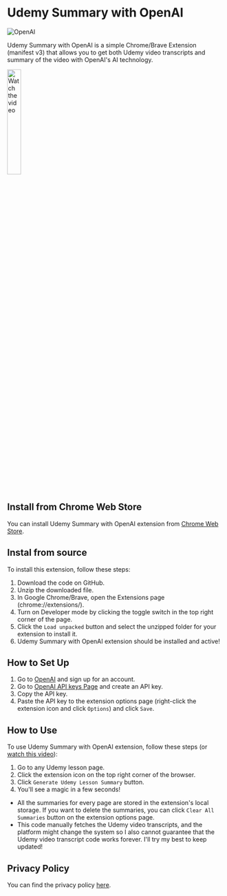 # Udemy Summary with OpenAI

![OpenAI](https://img.shields.io/twitter/url?color=%2310a37f&label=OpenAI&logo=openai&logoColor=%2310a37f&style=social&url=https%3A%2F%2Fopenai.com%2F)

Udemy Summary with OpenAI is a simple Chrome/Brave Extension (manifest v3) that allows you to get both Udemy video transcripts and summary of the video with OpenAI's AI technology.

<a href="https://www.youtube.com/watch?v=-6Y5lcMYPAU" target="_blank"><img src="https://img.youtube.com/vi/-6Y5lcMYPAU/maxresdefault.jpg" alt="Watch the video" width="25%"></a>

## Install from Chrome Web Store

You can install Udemy Summary with OpenAI extension from [Chrome Web Store](https://chrome.google.com/webstore/detail/).

## Instal from source

To install this extension, follow these steps:

1. Download the code on GitHub.
2. Unzip the downloaded file.
3. In Google Chrome/Brave, open the Extensions page (chrome://extensions/).
4. Turn on Developer mode by clicking the toggle switch in the top right corner of the page.
5. Click the `Load unpacked` button and select the unzipped folder for your extension to install it.
6. Udemy Summary with OpenAI extension should be installed and active!

## How to Set Up

1. Go to [OpenAI](https://openai.com/) and sign up for an account.
2. Go to [OpenAI API keys Page](https://beta.openai.com/account/api-keys) and create an API key.
3. Copy the API key.
4. Paste the API key to the extension options page (right-click the extension icon and click `Options`) and click `Save`.

## How to Use

To use Udemy Summary with OpenAI extension, follow these steps (or [watch this video](https://www.youtube.com/watch?v=-6Y5lcMYPAU)):

1. Go to any Udemy lesson page.
2. Click the extension icon on the top right corner of the browser.
3. Click `Generate Udemy Lesson Summary` button.
4. You'll see a magic in a few seconds!

- All the summaries for every page are stored in the extension's local storage. If you want to delete the summaries, you can click `Clear All Summaries` button on the extension options page.
- This code manually fetches the Udemy video transcripts, and the platform might change the system so I also cannot guarantee that the Udemy video transcript code works forever. I'll try my best to keep updated!

## Privacy Policy

You can find the privacy policy [here](/privacy.md).
